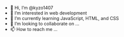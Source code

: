 - 👋 Hi, I’m @kyzo1407
- 👀 I’m interested in web development
- 🌱 I’m currently learning JavaScript, HTML, and CSS
- 💞️ I’m looking to collaborate on ...
- 📫 How to reach me ...

<!---
kyzo1407/kyzo1407 is a ✨ special ✨ repository because its `README.md` (this file) appears on your GitHub profile.
You can click the Preview link to take a look at your changes.
--->
